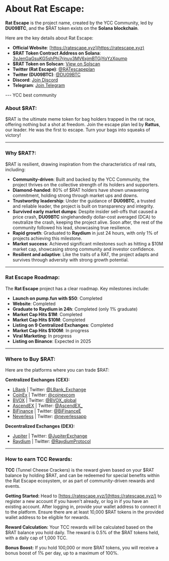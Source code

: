 # About Rat Escape:
**Rat Escape** is the project name, created by the YCC Community, led by **DU09BTC**, and the $RAT token exists on the **Solana blockchain**.

Here are the key details about Rat Escape:
- **Official Website**: [https://ratescape.xyz](https://ratescape.xyz)
- **$RAT Token Contract Address on Solana**: [3vJenGaGsuKG5shPhi7rjnuy3MV6xjmBTGjYqYzXpump](https://solscan.io/token/3vJenGaGsuKG5shPhi7rjnuy3MV6xjmBTGjYqYzXpump)
- **$RAT Token on Solscan**: [View on Solscan](https://solscan.io/token/3vJenGaGsuKG5shPhi7rjnuy3MV6xjmBTGjYqYzXpump)
- **Twitter (Rat Escape)**: [@RATescapeplan](https://x.com/RATescapeplan)
- **Twitter (DU09BTC)**: [@DU09BTC](https://x.com/DU09BTC)
- **Discord**: [Join Discord](https://discord.com/invite/ycc)
- **Telegram**: [Join Telegram](https://t.me/RatEscapeOfficial)

--- YCC best community

### About $RAT:
$RAT is the ultimate meme token for bag holders trapped in the rat race, offering nothing but a shot at freedom.
Join the escape plan led by **Rattus**, our leader. He was the first to escape.
Turn your bags into squeaks of victory!

---

### Why $RAT?:
$RAT is resilient, drawing inspiration from the characteristics of real rats, including:
- **Community-driven**: Built and backed by the YCC Community, the project thrives on the collective strength of its holders and supporters.
- **Diamond-handed**: 80% of $RAT holders have shown unwavering commitment, holding strong through market ups and downs.
- **Trustworthy leadership**: Under the guidance of **DU09BTC**, a trusted and reliable leader, the project is built on transparency and integrity.
- **Survived early market dumps**: Despite insider sell-offs that caused a price crash, **DU09BTC** singlehandedly dollar-cost averaged (DCA) to neutralize the crash, keeping the project alive. Soon after, the rest of the community followed his lead, showcasing true resilience.
- **Rapid growth**: Graduated to **Raydium** in just 24 hours, with only 1% of projects achieving this milestone.
- **Market success**: Achieved significant milestones such as hitting a $10M market cap, showcasing strong community and investor confidence.
- **Resilient and adaptive**: Like the traits of a RAT, the project adapts and survives through adversity with strong growth potential.

---

### Rat Escape Roadmap:
The **Rat Escape** project has a clear roadmap. Key milestones include:
- **Launch on pump.fun with $50**: Completed
- **Website**: Completed
- **Graduate to Raydium in 24h**: Completed (only 1% graduate)
- **Market Cap Hits $1M**: Completed
- **Market Cap Hits $10M**: Completed
- **Listing on 9 Centralized Exchanges**: Completed
- **Market Cap Hits $100M**: In progress
- **Viral Marketing**: In progress
- **Listing on Binance**: Expected in 2025

---

### Where to Buy $RAT:
Here are the platforms where you can trade $RAT:

**Centralized Exchanges (CEX):**
- [LBank](https://www.lbank.com) | Twitter: [@LBank_Exchange](https://x.com/LBank_Exchange)
- [CoinEx](https://www.coinex.com) | Twitter: [@coinexcom](https://x.com/coinexcom)
- [BVOX](https://www.bvox.com) | Twitter: [@BVOX_global](https://x.com/BVOX_global)
- [AscendEX](https://ascendex.com) | Twitter: [@AscendEX_](https://x.com/AscendEX_)
- [BiFinance](https://www.bifinance.com) | Twitter: [@BiFinanceE](https://x.com/BiFinanceE)
- [Neverless](https://neverless.com) | Twitter: [@neverlessapp](https://x.com/neverlessapp)

**Decentralized Exchanges (DEX):**
- [Jupiter](https://jup.ag) | Twitter: [@JupiterExchange](https://x.com/JupiterExchange)
- [Raydium](https://raydium.io) | Twitter: [@RaydiumProtocol](https://x.com/RaydiumProtocol)

---

### How to earn TCC Rewards:
**TCC** (Tunnel Cheese Crackers) is the reward given based on your $RAT balance by holding $RAT, and can be redeemed for special benefits within the Rat Escape ecosystem, or as part of community-driven rewards and events.

**Getting Started:**
Head to [https://ratescape.xyz/](https://ratescape.xyz/) to register a new account if you haven't already, or log in if you have an existing account.
After logging in, provide your wallet address to connect it to the platform.
Ensure there are at least 10,000 $RAT tokens in the provided wallet address to be eligible for rewards.

**Reward Calculation:**
Your TCC rewards will be calculated based on the $RAT balance you hold daily.
The reward is 0.5% of the $RAT tokens held, with a daily cap of 1,000 TCC.

**Bonus Boost:**
If you hold 100,000 or more $RAT tokens, you will receive a bonus boost of 1% per day, up to a maximum of 100%.
